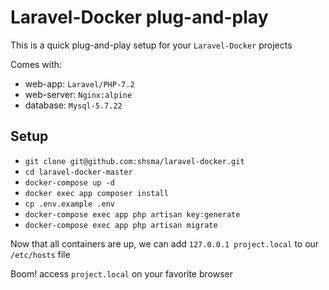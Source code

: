 # Laravel-Docker plug-and-play

This is a quick plug-and-play setup for your `Laravel-Docker` projects

Comes with:
- web-app: `Laravel/PHP-7.2`
- web-server: `Nginx:alpine`
- database: `Mysql-5.7.22`

## Setup
- `git clone git@github.com:shsma/laravel-docker.git`
- `cd laravel-docker-master`
- `docker-compose up -d`
- `docker exec app composer install`
- `cp .env.example .env`
- `docker-compose exec app php artisan key:generate`
- `docker-compose exec app php artisan migrate`

Now that all containers are up, we can add `127.0.0.1 project.local` to our `/etc/hosts` file

Boom! access `project.local` on your favorite browser

